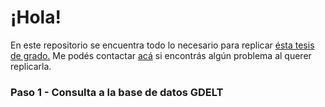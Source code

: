 # ¡Hola!

En este repositorio se encuentra todo lo necesario para replicar [ésta tesis de grado.](https://github.com/tomasebm/topicmodeling/edit/gh-pages/index.md) Me podés contactar [acá](https://github.com/tomasebm/topicmodeling/edit/gh-pages/index.md) si encontrás algún problema al querer replicarla.


### Paso 1 - Consulta a la base de datos GDELT

